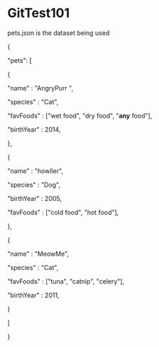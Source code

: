 # GitTest101
pets.json is the dataset being used

{

"pets": [

{

"name" : "AngryPurr ",

"species" : "Cat",

"favFoods" : ["wet food", "dry food", "<strong>any</strong> food"],

"birthYear" : 2014,

},

{

"name" : "howller",

"species" : "Dog",

"birthYear" : 2005,

"favFoods" : ["cold food", "hot food"],

},

{

"name" : "MeowMe",

"species" : "Cat",

"favFoods" : ["tuna", "catnip", "celery"],

"birthYear" : 2011,

}

]

}
